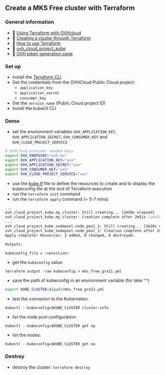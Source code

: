 ## Create a MKS Free cluster with Terraform

### General information
 - 🔗 [Using Terraform with OVHcloud](https://help.ovhcloud.com/csm/fr-terraform-at-ovhcloud?id=kb_article_view&sysparm_article=KB0054776)
 - 🔗 [Creating a cluster through Terraform](https://help.ovhcloud.com/csm/fr-public-cloud-kubernetes-create-cluster-with-terraform?id=kb_article_view&sysparm_article=KB0054966)
 - 🔗 [How to use Terraform](https://help.ovhcloud.com/csm/en-gb-public-cloud-compute-terraform?id=kb_article_view&sysparm_article=KB0050787)
 - 🔗 [ovh_cloud_project_kube](https://registry.terraform.io/providers/ovh/ovh/latest/docs/resources/cloud_project_kube)
 - 🔗 [OVH token generation page](https://www.ovh.com/auth/api/createToken?GET=/*&POST=/*&PUT=/*&DELETE=/*)

### Set up
  - Install the [Terraform CLI](https://www.terraform.io/downloads.html)
  - Get the credentials from the OVHCloud Public Cloud project:
    - `application_key`
    - `application_secret`
    - `consumer_key`
  - Get the `service_name` (Public Cloud project ID)
  - Install the kubectl CLI

### Demo
  - set the environment variables `OVH_APPLICATION_KEY`, `OVH_APPLICATION_SECRET`, `OVH_CONSUMER_KEY` and `OVH_CLOUD_PROJECT_SERVICE`

```bash
# OVHcloud provider needed keys
export OVH_ENDPOINT="ovh-eu"
export OVH_APPLICATION_KEY="xxx"
export OVH_APPLICATION_SECRET="xxx"
export OVH_CONSUMER_KEY="xxx"
export OVH_CLOUD_PROJECT_SERVICE="xxx"
```
  - use the [kube.tf](my-ovh_kube_cluster.tf) file to define the resources to create and to display the kubeconfig file at the end of Terraform execution
  - run the `terraform init` command
  - run the `terraform apply` command (~ 5-7 mins)

```bash
...
ovh_cloud_project_kube.my_cluster: Still creating... [2m50s elapsed]
ovh_cloud_project_kube.my_cluster: Creation complete after 2m51s [id=1ebec32b-636c-43e5-9ffd-636d51e9a75f]
...
ovh_cloud_project_kube_nodepool.node_pool_1: Still creating... [2m20s elapsed]
ovh_cloud_project_kube_nodepool.node_pool_1: Creation complete after 2m23s [id=c980ebf6-78be-4a51-a187-a858cd3060c5]
Apply complete! Resources: 2 added, 0 changed, 0 destroyed.

Outputs:

kubeconfig_file = <sensitive>
```

  - get the `kubeconfig` value:

`terraform output -raw kubeconfig > mks_free_gra11.yml`

  - save the path of kubeconfig in an environment variable (for later ^^)

```bash
export KUBE_CLUSTER=$(pwd)/mks_free_gra11.yml
```

  - test the connexion to the Kubernetes:
  
`kubectl --kubeconfig=$KUBE_CLUSTER cluster-info`

  - list the node pool configuration:

`kubectl --kubeconfig=$KUBE_CLUSTER get np`

  - list the nodes:

`kubectl --kubeconfig=$KUBE_CLUSTER get no`

### Destroy

  - destroy the cluster: `terraform destroy`
